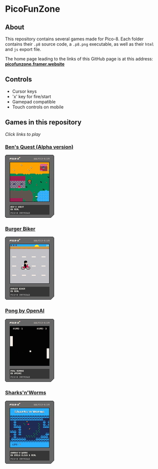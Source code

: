 # PicoFunZone

## About

This repository contains several games made for Pico-8. Each folder contains their `.p8` source code, a `.p8.png` executable, as well as their `html` and `js` export file.

The home page leading to the links of this GitHub page is at this address: **[picofunzone.framer.website](https://picofunzone.framer.website/)**

## Controls

- Cursor keys 
- 'x' key for fire/start
- Gamepad compatible
- Touch controls on mobile

## Games in this repository

*Click links to play*

### [Ben's Quest (Alpha version)](https://realjck.github.io/pico-fun-zone/bensquest-alpha/)
![Ben's Quest (Alpha version)](./bensquest-alpha/bensquest-alpha.p8.png)

### [Burger Biker](https://realjck.github.io/pico-fun-zone/burger-biker/)
![Burger Biker](./burger-biker/burgerbiker.p8.png)

### [Pong by OpenAI](https://realjck.github.io/pico-fun-zone/pong/)
![Pong by OpenAI](./pong/pong.p8.png)

### [Sharks'n'Worms](https://realjck.github.io/pico-fun-zone/sharks-n-worms/)
![Sharks'n'Worms](./sharks-n-worms/sharks.p8.png)